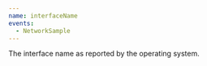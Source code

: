 ```yaml
---
name: interfaceName
events:
  - NetworkSample
---
```


The interface name as reported by the operating system.